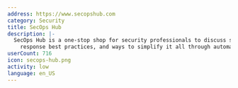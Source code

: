 ```yaml
---
address: https://www.secopshub.com
category: Security
title: SecOps Hub
description: |-
  SecOps Hub is a one-stop shop for security professionals to discuss strategies, incident
    response best practices, and ways to simplify it all through automation.
userCount: 716
icon: secops-hub.png
activity: low
language: en_US
---
```

